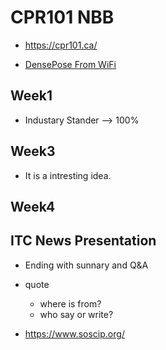 # CPR101 NBB

- https://cpr101.ca/

- [DensePose From WiFi](https://arxiv.org/abs/2301.00250)

## Week1

- Industary Stander --> 100%

## Week3

- It is a intresting idea.

## Week4

## ITC News Presentation

- Ending with sunnary and Q&A
- quote
  - where is from?
  - who say or write?
  
- https://www.soscip.org/